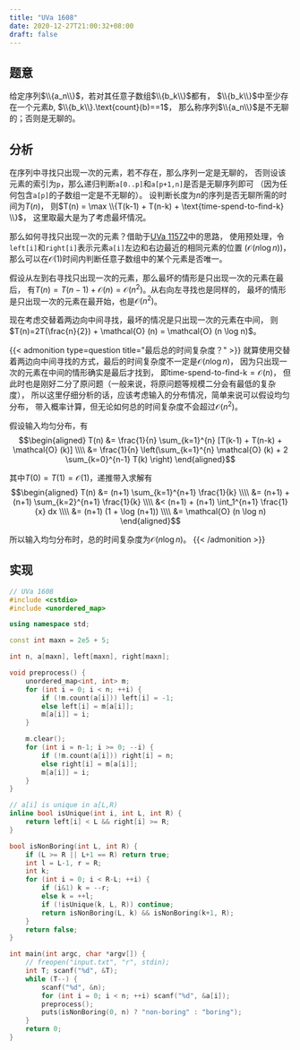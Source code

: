 ```yaml
---
title: "UVa 1608"
date: 2020-12-27T21:00:32+08:00
draft: false
---
```


## 题意

给定序列$\\{a_n\\}$，若对其任意子数组$\\{b_k\\}$都有，
$\\{b_k\\}$中至少存在一个元素$b$, $\\{b_k\\}.\text{count}(b)==1$，
那么称序列$\\{a_n\\}$是不无聊的；否则是无聊的。

## 分析

在序列中寻找只出现一次的元素，若不存在，那么序列一定是无聊的，
否则设该元素的索引为`p`，那么递归判断`a[0..p]`和`a[p+1,n]`是否是无聊序列即可
（因为任何包含`a[p]`的子数组一定是不无聊的）。
设判断长度为$n$的序列是否无聊所需的时间为$T(n)$，
则$T(n) = \max \\{T(k-1) + T(n-k) + \text{time-spend-to-find-k} \\}$，
这里取最大是为了考虑最坏情况。

那么如何寻找只出现一次的元素？借助于[UVa 11572](../11572/)中的思路，
使用预处理，令`left[i]`和`right[i]`表示元素`a[i]`左边和右边最近的相同元素的位置
($\mathcal{O} (n \log n)$)，
那么可以在$\mathcal{O} (1)$时间内判断任意子数组中的某个元素是否唯一。

假设从左到右寻找只出现一次的元素，那么最坏的情形是只出现一次的元素在最后，
有$T(n)=T(n-1)+\mathcal{O} (n) = \mathcal{O} (n^2)$。从右向左寻找也是同样的，
最坏的情形是只出现一次的元素在最开始，也是$\mathcal{O} (n^2)$。

现在考虑交替着两边向中间寻找，最坏的情况是只出现一次的元素在中间，
则$T(n)=2T(\frac{n}{2}) + \mathcal{O} (n) = \mathcal{O} (n \log n)$。

{{< admonition type=question title="最后总的时间复杂度？" >}}
就算使用交替着两边向中间寻找的方式，最后的时间复杂度不一定是$\mathcal{O} (n \log n)$，
因为只出现一次的元素在中间的情形确实是最后才找到，
即$\text{time-spend-to-find-k} = \mathcal{O} (n)$，
但此时也是刚好二分了原问题（一般来说，将原问题等规模二分会有最低的复杂度），
所以这里仔细分析的话，应该考虑输入的分布情况，简单来说可以假设均匀分布，
带入概率计算，但无论如何总的时间复杂度不会超过$\mathcal{O} (n^2)$。

假设输入均匀分布，有
$$\begin{aligned}
T(n) &= \frac{1}{n} \sum_{k=1}^{n} [T(k-1) + T(n-k) + \mathcal{O} (k)] \\\\ 
&= \frac{1}{n} \left(\sum_{k=1}^{n} \mathcal{O} (k) + 2 \sum_{k=0}^{n-1} T(k) \right)
\end{aligned}$$

其中$T(0) = T(1) = \mathcal{O} (1)$，递推带入求解有
$$\begin{aligned}
T(n) &= (n+1) \sum_{k=1}^{n+1} \frac{1}{k} \\\\ 
&= (n+1) + (n+1) \sum_{k=2}^{n+1} \frac{1}{k} \\\\ 
&< (n+1) + (n+1) \int_1^{n+1} \frac{1}{x} dx \\\\ 
&= (n+1) (1 + \log (n+1)) \\\\ 
&= \mathcal{O} (n \log n)
\end{aligned}$$

所以输入均匀分布时，总的时间复杂度为$\mathcal{O} (n \log n)$。
{{< /admonition >}}

## 实现

```cpp
// UVa 1608
#include <cstdio>
#include <unordered_map>

using namespace std;

const int maxn = 2e5 + 5;

int n, a[maxn], left[maxn], right[maxn];

void preprocess() {
    unordered_map<int, int> m;
    for (int i = 0; i < n; ++i) {
        if (!m.count(a[i])) left[i] = -1;
        else left[i] = m[a[i]];
        m[a[i]] = i;
    }

    m.clear();
    for (int i = n-1; i >= 0; --i) {
        if (!m.count(a[i])) right[i] = n;
        else right[i] = m[a[i]];
        m[a[i]] = i;
    }
}

// a[i] is unique in a[L,R)
inline bool isUnique(int i, int L, int R) {
    return left[i] < L && right[i] >= R;
}

bool isNonBoring(int L, int R) {
    if (L >= R || L+1 == R) return true;
    int l = L-1, r = R;
    int k;
    for (int i = 0; i < R-L; ++i) {
        if (i&1) k = --r;
        else k = ++l;
        if (!isUnique(k, L, R)) continue;
        return isNonBoring(L, k) && isNonBoring(k+1, R);
    }
    return false;
}

int main(int argc, char *argv[]) {
    // freopen("input.txt", "r", stdin);
    int T; scanf("%d", &T);
    while (T--) {
        scanf("%d", &n);
        for (int i = 0; i < n; ++i) scanf("%d", &a[i]);
        preprocess();
        puts(isNonBoring(0, n) ? "non-boring" : "boring");
    }
    return 0;
}
```
